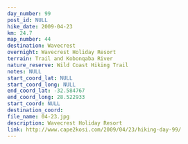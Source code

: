 ```yaml
---
day_number: 99
post_id: NULL
hike_date: 2009-04-23
km: 24.7
map_number: 44
destination: Wavecrest
overnight: Wavecrest Holiday Resort
terrain: Trail and Kobonqaba River
nature_reserve: Wild Coast Hiking Trail
notes: NULL
start_coord_lat: NULL
start_coord_long: NULL
end_coord_lat: -32.584767
end_coord_long: 28.522933
start_coord: NULL
destination_coord: 
file_name: 04-23.jpg
description: Wavecrest Holiday Resort
link: http://www.cape2kosi.com/2009/04/23/hiking-day-99/
---
```

